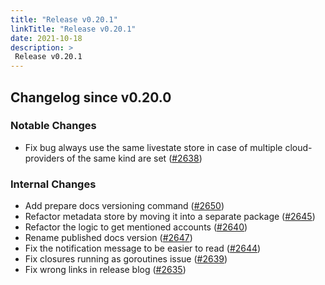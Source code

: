 ```yaml
---
title: "Release v0.20.1"
linkTitle: "Release v0.20.1"
date: 2021-10-18
description: >
 Release v0.20.1
---
```


## Changelog since v0.20.0

### Notable Changes
* Fix bug always use the same livestate store in case of multiple cloud-providers of the same kind are set ([#2638](https://github.com/pipe-cd/pipe/pull/2638))

### Internal Changes
* Add prepare docs versioning command ([#2650](https://github.com/pipe-cd/pipe/pull/2650))
* Refactor metadata store by moving it into a separate package ([#2645](https://github.com/pipe-cd/pipe/pull/2645))
* Refactor the logic to get mentioned accounts ([#2640](https://github.com/pipe-cd/pipe/pull/2640))
* Rename published docs version ([#2647](https://github.com/pipe-cd/pipe/pull/2647))
* Fix the notification message to be easier to read ([#2644](https://github.com/pipe-cd/pipe/pull/2644))
* Fix closures running as goroutines issue ([#2639](https://github.com/pipe-cd/pipe/pull/2639))
* Fix wrong links in release blog ([#2635](https://github.com/pipe-cd/pipe/pull/2635))
